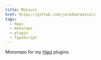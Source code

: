 ```yaml
---
title: Matsuri
href: https://github.com/jackdbd/matsuri
tags:
  - Hapi
  - monorepo
  - plugin
  - TypeScript
---
```

Monorepo for my [Hapi](https://github.com/hapijs/hapi) plugins.
